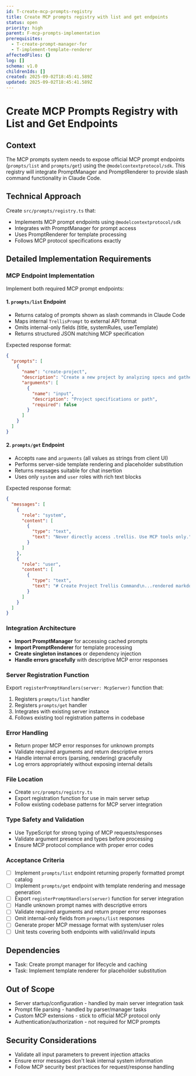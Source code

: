 ```yaml
---
id: T-create-mcp-prompts-registry
title: Create MCP prompts registry with list and get endpoints
status: open
priority: high
parent: F-mcp-prompts-implementation
prerequisites:
  - T-create-prompt-manager-for
  - T-implement-template-renderer
affectedFiles: {}
log: []
schema: v1.0
childrenIds: []
created: 2025-09-02T18:45:41.589Z
updated: 2025-09-02T18:45:41.589Z
---
```


# Create MCP Prompts Registry with List and Get Endpoints

## Context

The MCP prompts system needs to expose official MCP prompt endpoints (`prompts/list` and `prompts/get`) using the `@modelcontextprotocol/sdk`. This registry will integrate PromptManager and PromptRenderer to provide slash command functionality in Claude Code.

## Technical Approach

Create `src/prompts/registry.ts` that:

- Implements MCP prompt endpoints using `@modelcontextprotocol/sdk`
- Integrates with PromptManager for prompt access
- Uses PromptRenderer for template processing
- Follows MCP protocol specifications exactly

## Detailed Implementation Requirements

### MCP Endpoint Implementation

Implement both required MCP prompt endpoints:

#### 1. `prompts/list` Endpoint

- Returns catalog of prompts shown as slash commands in Claude Code
- Maps internal `TrellisPrompt` to external API format
- Omits internal-only fields (title, systemRules, userTemplate)
- Returns structured JSON matching MCP specification

Expected response format:

```json
{
  "prompts": [
    {
      "name": "create-project",
      "description": "Create a new project by analyzing specs and gathering requirements",
      "arguments": [
        {
          "name": "input",
          "description": "Project specifications or path",
          "required": false
        }
      ]
    }
  ]
}
```

#### 2. `prompts/get` Endpoint

- Accepts `name` and `arguments` (all values as strings from client UI)
- Performs server-side template rendering and placeholder substitution
- Returns messages suitable for chat insertion
- Uses only `system` and `user` roles with rich text blocks

Expected response format:

```json
{
  "messages": [
    {
      "role": "system",
      "content": [
        {
          "type": "text",
          "text": "Never directly access .trellis. Use MCP tools only."
        }
      ]
    },
    {
      "role": "user",
      "content": [
        {
          "type": "text",
          "text": "# Create Project Trellis Command\n...rendered markdown..."
        }
      ]
    }
  ]
}
```

### Integration Architecture

- **Import PromptManager** for accessing cached prompts
- **Import PromptRenderer** for template processing
- **Create singleton instances** or dependency injection
- **Handle errors gracefully** with descriptive MCP error responses

### Server Registration Function

Export `registerPromptHandlers(server: McpServer)` function that:

1. Registers `prompts/list` handler
2. Registers `prompts/get` handler
3. Integrates with existing server instance
4. Follows existing tool registration patterns in codebase

### Error Handling

- Return proper MCP error responses for unknown prompts
- Validate required arguments and return descriptive errors
- Handle internal errors (parsing, rendering) gracefully
- Log errors appropriately without exposing internal details

### File Location

- Create `src/prompts/registry.ts`
- Export registration function for use in main server setup
- Follow existing codebase patterns for MCP server integration

### Type Safety and Validation

- Use TypeScript for strong typing of MCP requests/responses
- Validate argument presence and types before processing
- Ensure MCP protocol compliance with proper error codes

### Acceptance Criteria

- [ ] Implement `prompts/list` endpoint returning properly formatted prompt catalog
- [ ] Implement `prompts/get` endpoint with template rendering and message generation
- [ ] Export `registerPromptHandlers(server)` function for server integration
- [ ] Handle unknown prompt names with descriptive errors
- [ ] Validate required arguments and return proper error responses
- [ ] Omit internal-only fields from `prompts/list` responses
- [ ] Generate proper MCP message format with system/user roles
- [ ] Unit tests covering both endpoints with valid/invalid inputs

## Dependencies

- Task: Create prompt manager for lifecycle and caching
- Task: Implement template renderer for placeholder substitution

## Out of Scope

- Server startup/configuration - handled by main server integration task
- Prompt file parsing - handled by parser/manager tasks
- Custom MCP extensions - stick to official MCP protocol only
- Authentication/authorization - not required for MCP prompts

## Security Considerations

- Validate all input parameters to prevent injection attacks
- Ensure error messages don't leak internal system information
- Follow MCP security best practices for request/response handling
